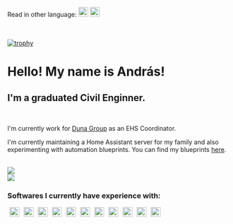 Read in other language: 
<kbd>[<img title="Magyar" alt="Magyar" src="https://cdn.statically.io/gh/hjnilsson/country-flags/master/svg/hu.svg" width="22">](README.hu.md)</kbd> 
<kbd> [<img title="English" alt="English" src="https://cdn.statically.io/gh/hjnilsson/country-flags/master/svg/us.svg" width="22">](README.en.md)</kbd>

<br /><br />
[![trophy](https://github-profile-trophy.vercel.app/?username=Netesfiu&theme=onedark&column=5&margin-w=15&margin-h=15&no-bg=true&no-frame=true&rank=C,B,A,S,SS,SSS)]()

# Hello! My name is András!

## I'm a graduated Civil Enginner.
<br />

I'm currently work for [Duna Group](https://www.dunaaszfalt.hu) as an EHS Coordinator.

I'm currently maintaining a Home Assistant server for my family and also experimenting with automation blueprints. You can find my blueprints [here](https://github.com/Netesfiu/Netesfiu-blueprints-HA).

<br />
<picture>
  <source
    srcset="https://github-readme-stats.vercel.app/api/top-langs/?username=Netesfiu&theme=dark&bg_color=00000000&layout=compact&locale=HU&hide_border=true"
    media="(prefers-color-scheme: dark)"
  />
  <source
    srcset="https://github-readme-stats.vercel.app/api/top-langs/?username=Netesfiu&theme=light&bg_color=00000000&layout=compact&locale=HU&hide_border=false"
    media="(prefers-color-scheme: light), (prefers-color-scheme: no-preference)"
  />
  <img src="https://github-readme-stats.vercel.app/api/top-langs/?username=anuraghazra&show_icons=true" />
</picture>
<br />
<picture>
  <source
    srcset="https://github-readme-stats.vercel.app/api?username=Netesfiu&theme=dark&bg_color=00000000&layout=compact&locale=HU&hide_border=true&text_color=3572a5"
    media="(prefers-color-scheme: dark)"
  />
  <source
    srcset="https://github-readme-stats.vercel.app/api?username=Netesfiu&theme=light&bg_color=00000000&layout=compact&locale=HU&hide_border=false"
    media="(prefers-color-scheme: light), (prefers-color-scheme: no-preference)"
  />
  <img src="https://github-readme-stats.vercel.app/api?username=anuraghazra&show_icons=true" />
</picture>

### Softwares I currently have experience with:

<img align="left" hspace="5rem" alt="Autodesk AutoCAD" width="22px" src="https://simpleicons.org/icons/autodesk.svg"/>
<img align="left" hspace="5rem" alt="SketchUp" width="22px" src="https://simpleicons.org/icons/sketchup.svg"/>
<img align="left" hspace="5rem" alt="Qgis" width="22px" src="https://simpleicons.org/icons/qgis.svg"/>
<img align="left" hspace="5rem" alt="Adobe Lightroom" width="22px" src="https://simpleicons.org/icons/adobelightroom.svg"/>
<img align="left" hspace="5rem" alt="Adobe Illustrator" width="22px" src="https://simpleicons.org/icons/adobeillustrator.svg"/>
<img align="left" hspace="5rem" alt="Adobe Photoshop" width="22px" src="https://simpleicons.org/icons/adobephotoshop.svg"/>
<img align="left" hspace="5rem" alt="Adobe After Effects" width="22px" src="https://simpleicons.org/icons/adobeaftereffects.svg"/>
<img align="left" hspace="5rem" alt="Adobe After Effects" width="22px" src="https://simpleicons.org/icons/adobeaftereffects.svg"/>
<img align="left" hspace="5rem" alt="Adobe Premiere Pro" width="22px" src="https://simpleicons.org/icons/adobepremierepro.svg"/>
<img align="left" hspace="5rem" alt="Adobe Acrobat" width="22px" src="https://simpleicons.org/icons/adobeacrobatreader.svg"/>
<img align="left" hspace="5rem" alt="Blender" width="22px" src="https://simpleicons.org/icons/blender.svg"/>
